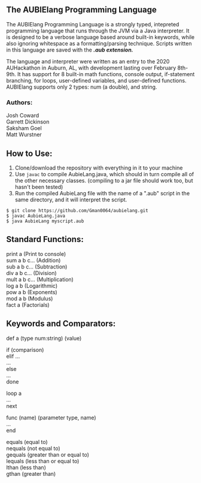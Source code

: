 ## The AUBIElang Programming Language
The AUBIElang Programming Language is a strongly typed, intepreted programming language that runs through the JVM via a Java interpreter. It is designed to be a verbose language based around built-in keywords, while also ignoring whitespace as a formatting/parsing technique. Scripts written in this language are saved with the ***.aub extension.***

The language and interpreter were written as an entry to the 2020 AUHackathon in Auburn, AL, with development lasting over February 8th-9th. It has support for 8 built-in math functions, console output, if-statement branching, for loops, user-defined variables, and user-defined functions. AUBIElang supports only 2 types: num (a double), and string.

### Authors:  
Josh Coward  
Garrett Dickinson  
Saksham Goel  
Matt Wurstner  

## How to Use:
1. Clone/download the repository with everything in it to your machine
2. Use `javac` to compile AubieLang.java, which should in turn compile all of the other necessary classes. (compiling to a jar file should work too, but hasn't been tested)
3. Run the compiled AubieLang file with the name of a ".aub" script in the same directory, and it will interpret the script.

`$ git clone https://github.com/Gman0064/aubielang.git`  
`$ javac AubieLang.java`  
`$ java AubieLang myscript.aub`  

## Standard Functions:
print a (Print to console)  
sum a b c... (Addition)  
sub a b c... (Subtraction)  
div a b c... (Division)  
mult a b c... (Multiplication)  
log a b (Logarithmic)  
pow a b (Exponents)  
mod a b (Modulus)  
fact a (Factorials)  

## Keywords and Comparators:
def a (type num:string) (value)  
  
if (comparison)  
  elif ...  
    ...  
  else  
    ...  
done  
  
loop a  
...  
next  

func (name) (parameter type, name)  
...  
end  

equals (equal to)  
nequals (not equal to)  
gequals (greater than or equal to)  
lequals (less than or equal to)  
lthan (less than)  
gthan (greater than)  
